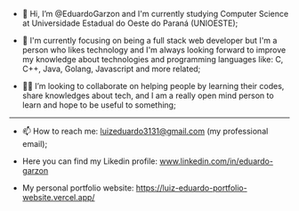 - 👋 Hi, I’m @EduardoGarzon and I'm currently studying Computer Science at Universidade Estadual do Oeste do Paraná (UNIOESTE); 

- 👀 I'm currently focusing on being a full stack web developer but I'm a person who likes technology and I'm always looking forward
  to improve my knowledge about technologies and programming languages like: C, C++, Java, Golang, Javascript and more related;

- :raising_hand_man: I’m looking to collaborate on helping people by learning their codes, share knowledges about tech, 
  and I am a really open mind person to learn and hope to be useful to something; 

***

- 📫 How to reach me: luizeduardo3131@gmail.com (my professional email);

- Here you can find my Likedin profile: www.linkedin.com/in/eduardo-garzon

- My personal portfolio website: https://luiz-eduardo-portfolio-website.vercel.app/

<!---
EduardoGarzon/EduardoGarzon is a ✨ special ✨ repository because its `README.md` (this file) appears on your GitHub profile.
You can click the Preview link to take a look at your changes.
--->
